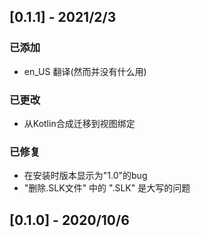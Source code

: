 ## [0.1.1] - 2021/2/3
### 已添加
- en_US 翻译(然而并没有什么用)

### 已更改
- 从Kotlin合成迁移到视图绑定

### 已修复
- 在安装时版本显示为"1.0"的bug
- "删除.SLK文件" 中的 ".SLK" 是大写的问题


## [0.1.0] - 2020/10/6

[v0.1.1]: https://github.com/493505110/cQQcVoice/compare/v0.1.0...v0.1.1
[v0.1.0]: https://github.com/493505110/cQQcVoice/releases/tag/v0.1.0